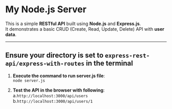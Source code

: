 # My Node.js Server

This is a simple **RESTful API** built using **Node.js** and **Express.js**.  
It demonstrates a basic CRUD (Create, Read, Update, Delete) API with **user data**.

---

## Ensure your directory is set to ```express-rest-api/express-with-routes``` in the terminal

1. **Execute the command to run server.js file**:  
```node server.js```

2. **Test the API in the browser with following**:  
    a.```http://localhost:3000/api/users```  
    b.```http://localhost:3000/api/users/1```
